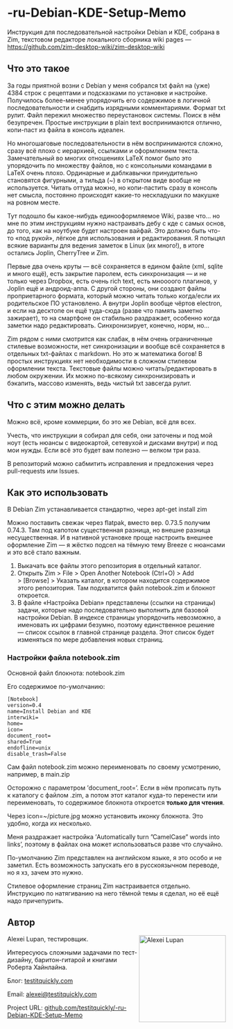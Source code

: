 # -ru-Debian-KDE-Setup-Memo
Инструкция для последовательной настройки Debian и KDE, собрана в Zim, текстовом редакторе локального сборника wiki pages — https://github.com/zim-desktop-wiki/zim-desktop-wiki

## Что это такое

За годы приятной возни с Debian у меня собрался txt файл на (уже) 4384 строк с рецептами и подсказками по установке и настройке. Получилось более-менее упорядочить его содержимое в логичной последовательности и снабдить изрядными комментариями. Формат txt рулит. Файл пережил множество переустановок системы. Поиск в нём безупречен. Простые инструкции в plain text воспринимаются отлично, копи-паст из файла в консоль идеален.

Но многошаговые последовательности в нём воспринимаются сложно, сразу всё плохо с иерархией, ссылками и оформлением текста. Замечательный во многих отношениях LaTeX помог было это упорядочить по множеству файлов, но с консольными командами в LaTeX очень плохо. Ординарные и даблкавычки принудительно становятся фигурными, а тильда (~) в открытом виде вообще не используется. Читать оттуда можно, но копи-пастить сразу в консоль нет смысла, постоянно происходят какие-то нескладушки по макушке на ровном месте.

Тут подошло бы какое-нибудь единооформляемое Wiki, разве что… но мне по этим инструкциям нужно настраивать дебу с кде с самых основ, до того, как на ноутбуке будет настроен вайфай. Это должно быть что-то «под рукой», лёгкое для использования и редактирования. Я потыцял всякие варианты для ведения заметок в Linux (их много!), в итоге остались Joplin, CherryTree и Zim.

Первые два очень круты — всё сохраняется в едином файле (xml, sqlite и много ещё), есть закрытие паролем, есть синхронизация — и не только через Dropbox, есть очень rich text, есть мноооого плагинов, у Joplin ещё и андроид-аппа. С другой стороны, они создают файлы проприетарного формата, который можно читать только когда/если их родительское ПО установлено. А внутри Joplin вообще чёртов electron, и если на десктопе он ещё туда-сюда (разве что память заметно зажирает), то на смартфоне он стабильно раздражает, особенно когда заметки надо редактировать. Синхронизирует, конечно, норм, но…

Zim рядом с ними смотрится как слабак, в нём очень ограниченные стилевые возможности, нет синхронизации и вообще всё сохраняется в отдельных txt-файлах с markdown. Но это ж математика богов! В простых инструкциях нет необходимости в сложном стилевом оформлении текста. Текстовые файлы можно читать/редактировать в любом окружении. Их можно по-всякому синхронизировать и бэкапить, массово изменять, ведь чистый txt завсегда рулит.

## Что с этим можно делать

Можно всё, кроме коммерции, бо это же Debian, всё для всех.

Учесть, что инструкции я собирал для себя, они заточены и под мой ноут (есть нюансы с видеокартой, сетевухой и дисками внутри) и под мои нужды. Если всё это будет вам полезно — велком три раза.

В репозиторий можно сабмитить исправления и предложения через pull-requests или Issues.

## Как это использовать

В Debian Zim устанавливается стандартно, через apt-get install zim 

Можно поставить свежак через flatpak, вместо вер. 0.73.5 получим 0.74.3. Там под капотом существенная разница, но внешне разница несущественная. И в нативной установке проще настроить внешнее оформление Zim — я жёстко подсел на тёмную тему Breeze с нюансами и это всё стало важным.

1. Выкачать все файлы этого репозитория в отдельный каталог.
2. Открыть Zim > File > Open Another Notebook (Ctrl+O) > Add > [Browse] > Указать каталог, в котором находится содержимое этого репозитория. Там подхватится файл notebook.zim и блокнот откроется.
3. В файле «Настройка Debian» представлены (ссылки на страницы) задачи, которые надо последовательно выполнить для базовой настройки Debian. В индексе страницы упорядочить невозможно, а именовать их цифрами безумно, поэтому единственное решение — список ссылок в главной странице раздела. Этот список будет изменяться по мере добавления новых страниц.

### Настройки файла notebook.zim

Основной файл блокнота: notebook.zim

Его содержимое по-умолчанию:

    [Notebook]
    version=0.4
    name=Install Debian and KDE
    interwiki=
    home=
    icon=
    document_root=
    shared=True
    endofline=unix
    disable_trash=False

Сам файл notebook.zim можно переименовать по своему усмотрению, например, в main.zip

Осторожно с параметром ’document_root=’. Если в нём прописать путь к каталогу с файлом .zim, а потом этот каталог куда-то перенести или переименовать, то содержимое блокнота откроется **только для чтения**.

Через icon=~/picture.jpg можно установить иконку блокнота. Это удобно, когда их несколько.

Меня раздражает настройка ’Automatically turn ”CamelCase” words into links’, поэтому в файлах она может использоваться разве что случайно.

По-умолчанию Zim представлен на английском языке, я это особо и не заметил. Есть возможность запускать его в русскоязычном переводе, но я хз, зачем это нужно.

Стилевое оформление страниц Zim настраивается отдельно. Инструкцию по натягиванию на него тёмной темы я сделал, но её ещё надо причепурить.

## Автор

Alexei Lupan, тестировщик.
<img src="https://raw.githubusercontent.com/testitquickly/Software-Testing-Glossary/master/images/alexei_lupan.jpg" alt="Alexei Lupan" height="200" align="right" />

Интересуюсь сложными задачами по тест-дизайну, баритон-гитарой и книгами Роберта Хайнлайна.

Блог: [testitquickly.com](https://testitquickly.com/)

Email: alexei@testitquickly.com

Project URL: [github.com/testitquickly/-ru-Debian-KDE-Setup-Memo](https://github.com/testitquickly/-ru-Debian-KDE-Setup-Memo)
